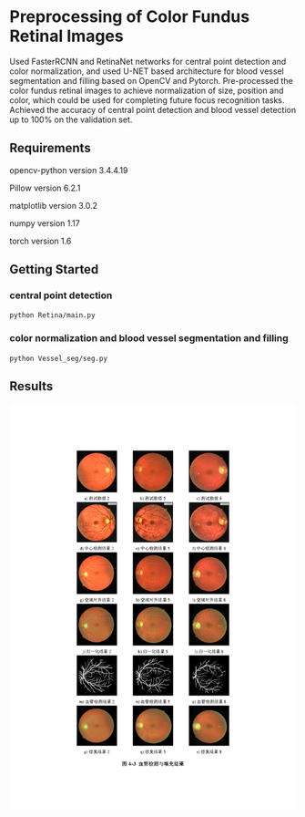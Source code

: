 # Preprocessing of Color Fundus Retinal Images

Used FasterRCNN and RetinaNet networks for central point detection and color normalization, and used U-NET based architecture for blood vessel segmentation and filling based on OpenCV and Pytorch. Pre-processed the color fundus retinal images to achieve normalization of size, position and color, which could be used for completing future focus recognition tasks. Achieved the accuracy of central point detection and blood vessel detection up to 100% on the validation set.

## Requirements

opencv-python version 3.4.4.19

Pillow version  6.2.1

matplotlib version 3.0.2

numpy version 1.17

torch version 1.6

## Getting Started

### central point detection

```
python Retina/main.py
```

### color normalization and blood vessel segmentation and filling

```
python Vessel_seg/seg.py
```

## Results

![](pic/results.png)




